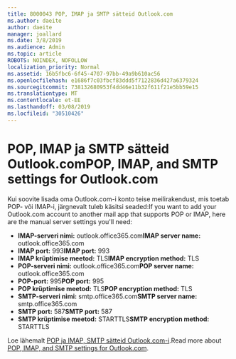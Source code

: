 ```yaml
---
title: 8000043 POP, IMAP ja SMTP sätteid Outlook.com
ms.author: daeite
author: daeite
manager: joallard
ms.date: 3/8/2019
ms.audience: Admin
ms.topic: article
ROBOTS: NOINDEX, NOFOLLOW
localization_priority: Normal
ms.assetid: 16b5fbc6-6f45-4707-97bb-49a9b610ac56
ms.openlocfilehash: e1686f7c03fbcf83ddd5f7122836d427a6379324
ms.sourcegitcommit: 738132680953f4dd46e11b32f611f21e5bb59e15
ms.translationtype: MT
ms.contentlocale: et-EE
ms.lasthandoff: 03/08/2019
ms.locfileid: "30510426"
---
```

# <a name="pop-imap-and-smtp-settings-for-outlookcom"></a><span data-ttu-id="8fe06-102">POP, IMAP ja SMTP sätteid Outlook.com</span><span class="sxs-lookup"><span data-stu-id="8fe06-102">POP, IMAP, and SMTP settings for Outlook.com</span></span>

<span data-ttu-id="8fe06-103">Kui soovite lisada oma Outlook.com-i konto teise meilirakendust, mis toetab POP- või IMAP-i, järgnevalt tuleb käsitsi seaded:</span><span class="sxs-lookup"><span data-stu-id="8fe06-103">If you want to add your Outlook.com account to another mail app that supports POP or IMAP, here are the manual server settings you'll need:</span></span>
  
- <span data-ttu-id="8fe06-104">**IMAP-serveri nimi:** outlook.office365.com</span><span class="sxs-lookup"><span data-stu-id="8fe06-104">**IMAP server name:** outlook.office365.com</span></span> 
- <span data-ttu-id="8fe06-105">**IMAP port:** 993</span><span class="sxs-lookup"><span data-stu-id="8fe06-105">**IMAP port:** 993</span></span>   
- <span data-ttu-id="8fe06-106">**IMAP krüptimise meetod:** TLS</span><span class="sxs-lookup"><span data-stu-id="8fe06-106">**IMAP encryption method:** TLS</span></span>   
- <span data-ttu-id="8fe06-107">**POP-serveri nimi:** outlook.office365.com</span><span class="sxs-lookup"><span data-stu-id="8fe06-107">**POP server name:** outlook.office365.com</span></span>  
- <span data-ttu-id="8fe06-108">**POP-port:** 995</span><span class="sxs-lookup"><span data-stu-id="8fe06-108">**POP port:** 995</span></span>  
- <span data-ttu-id="8fe06-109">**POP krüptimise meetod:** TLS</span><span class="sxs-lookup"><span data-stu-id="8fe06-109">**POP encryption method:** TLS</span></span>  
- <span data-ttu-id="8fe06-110">**SMTP-serveri nimi:** smtp.office365.com</span><span class="sxs-lookup"><span data-stu-id="8fe06-110">**SMTP server name:** smtp.office365.com</span></span> 
- <span data-ttu-id="8fe06-111">**SMTP port:** 587</span><span class="sxs-lookup"><span data-stu-id="8fe06-111">**SMTP port:** 587</span></span> 
- <span data-ttu-id="8fe06-112">**SMTP krüptimise meetod:** STARTTLS</span><span class="sxs-lookup"><span data-stu-id="8fe06-112">**SMTP encryption method:** STARTTLS</span></span> 

<span data-ttu-id="8fe06-113">Loe lähemalt [POP ja IMAP, SMTP sätteid Outlook.com-i](https://go.microsoft.com/fwlink/p/?linkid=2001402&amp;clcid=0x409).</span><span class="sxs-lookup"><span data-stu-id="8fe06-113">Read more about [POP, IMAP, and SMTP settings for Outlook.com](https://go.microsoft.com/fwlink/p/?linkid=2001402&amp;clcid=0x409).</span></span>